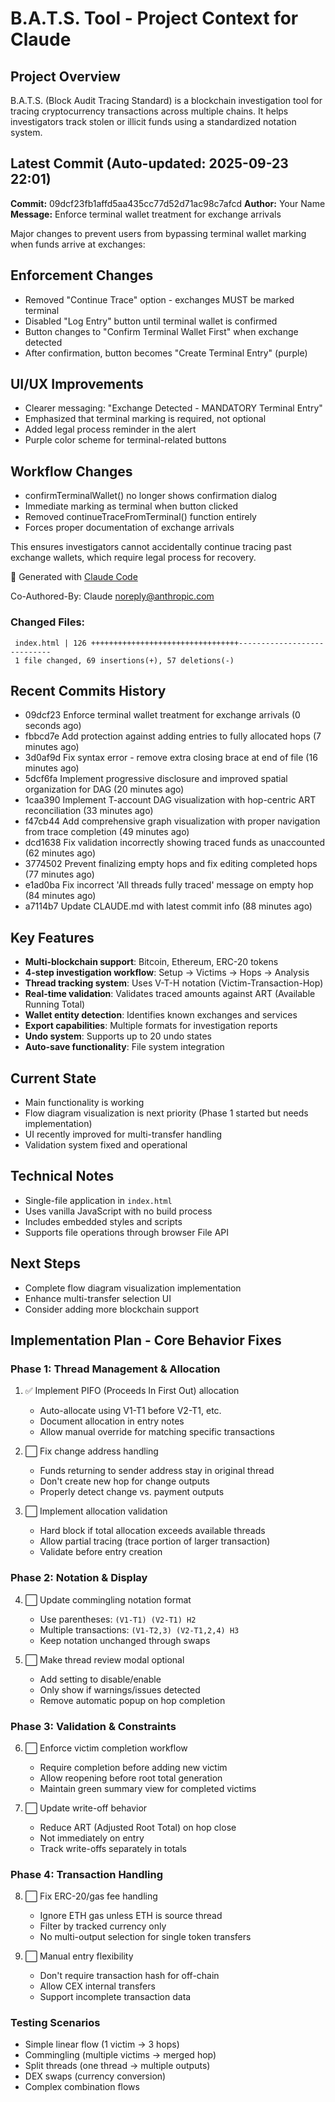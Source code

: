 # B.A.T.S. Tool - Project Context for Claude

## Project Overview
B.A.T.S. (Block Audit Tracing Standard) is a blockchain investigation tool for tracing cryptocurrency transactions across multiple chains. It helps investigators track stolen or illicit funds using a standardized notation system.

## Latest Commit (Auto-updated: 2025-09-23 22:01)

**Commit:** 09dcf23fb1affd5aa435cc77d52d71ac98c7afcd
**Author:** Your Name
**Message:** Enforce terminal wallet treatment for exchange arrivals

Major changes to prevent users from bypassing terminal wallet marking
when funds arrive at exchanges:

## Enforcement Changes
- Removed "Continue Trace" option - exchanges MUST be marked terminal
- Disabled "Log Entry" button until terminal wallet is confirmed
- Button changes to "Confirm Terminal Wallet First" when exchange detected
- After confirmation, button becomes "Create Terminal Entry" (purple)

## UI/UX Improvements
- Clearer messaging: "Exchange Detected - MANDATORY Terminal Entry"
- Emphasized that terminal marking is required, not optional
- Added legal process reminder in the alert
- Purple color scheme for terminal-related buttons

## Workflow Changes
- confirmTerminalWallet() no longer shows confirmation dialog
- Immediate marking as terminal when button clicked
- Removed continueTraceFromTerminal() function entirely
- Forces proper documentation of exchange arrivals

This ensures investigators cannot accidentally continue tracing
past exchange wallets, which require legal process for recovery.

🤖 Generated with [Claude Code](https://claude.ai/code)

Co-Authored-By: Claude <noreply@anthropic.com>

### Changed Files:
```
 index.html | 126 +++++++++++++++++++++++++++++++++----------------------------
 1 file changed, 69 insertions(+), 57 deletions(-)
```

## Recent Commits History

- 09dcf23 Enforce terminal wallet treatment for exchange arrivals (0 seconds ago)
- fbbcd7e Add protection against adding entries to fully allocated hops (7 minutes ago)
- 3d0af9d Fix syntax error - remove extra closing brace at end of file (16 minutes ago)
- 5dcf6fa Implement progressive disclosure and improved spatial organization for DAG (20 minutes ago)
- 1caa390 Implement T-account DAG visualization with hop-centric ART reconciliation (33 minutes ago)
- f47cb44 Add comprehensive graph visualization with proper navigation from trace completion (49 minutes ago)
- dcd1638 Fix validation incorrectly showing traced funds as unaccounted (62 minutes ago)
- 3774502 Prevent finalizing empty hops and fix editing completed hops (77 minutes ago)
- e1ad0ba Fix incorrect 'All threads fully traced' message on empty hop (84 minutes ago)
- a7114b7 Update CLAUDE.md with latest commit info (88 minutes ago)

## Key Features
- **Multi-blockchain support**: Bitcoin, Ethereum, ERC-20 tokens
- **4-step investigation workflow**: Setup → Victims → Hops → Analysis
- **Thread tracking system**: Uses V-T-H notation (Victim-Transaction-Hop)
- **Real-time validation**: Validates traced amounts against ART (Available Running Total)
- **Wallet entity detection**: Identifies known exchanges and services
- **Export capabilities**: Multiple formats for investigation reports
- **Undo system**: Supports up to 20 undo states
- **Auto-save functionality**: File system integration

## Current State
- Main functionality is working
- Flow diagram visualization is next priority (Phase 1 started but needs implementation)
- UI recently improved for multi-transfer handling
- Validation system fixed and operational

## Technical Notes
- Single-file application in `index.html`
- Uses vanilla JavaScript with no build process
- Includes embedded styles and scripts
- Supports file operations through browser File API

## Next Steps
- Complete flow diagram visualization implementation
- Enhance multi-transfer selection UI
- Consider adding more blockchain support

## Implementation Plan - Core Behavior Fixes

### Phase 1: Thread Management & Allocation
1. ✅ Implement PIFO (Proceeds In First Out) allocation
   - Auto-allocate using V1-T1 before V2-T1, etc.
   - Document allocation in entry notes
   - Allow manual override for matching specific transactions

2. ⬜ Fix change address handling
   - Funds returning to sender address stay in original thread
   - Don't create new hop for change outputs
   - Properly detect change vs. payment outputs

3. ⬜ Implement allocation validation
   - Hard block if total allocation exceeds available threads
   - Allow partial tracing (trace portion of larger transaction)
   - Validate before entry creation

### Phase 2: Notation & Display
4. ⬜ Update commingling notation format
   - Use parentheses: `(V1-T1) (V2-T1) H2`
   - Multiple transactions: `(V1-T2,3) (V2-T1,2,4) H3`
   - Keep notation unchanged through swaps

5. ⬜ Make thread review modal optional
   - Add setting to disable/enable
   - Only show if warnings/issues detected
   - Remove automatic popup on hop completion

### Phase 3: Validation & Constraints
6. ⬜ Enforce victim completion workflow
   - Require completion before adding new victim
   - Allow reopening before root total generation
   - Maintain green summary view for completed victims

7. ⬜ Update write-off behavior
   - Reduce ART (Adjusted Root Total) on hop close
   - Not immediately on entry
   - Track write-offs separately in totals

### Phase 4: Transaction Handling
8. ⬜ Fix ERC-20/gas fee handling
   - Ignore ETH gas unless ETH is source thread
   - Filter by tracked currency only
   - No multi-output selection for single token transfers

9. ⬜ Manual entry flexibility
   - Don't require transaction hash for off-chain
   - Allow CEX internal transfers
   - Support incomplete transaction data

### Testing Scenarios
- Simple linear flow (1 victim → 3 hops)
- Commingling (multiple victims → merged hop)
- Split threads (one thread → multiple outputs)
- DEX swaps (currency conversion)
- Complex combination flows
